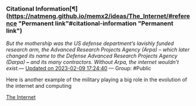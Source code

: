 ### Citational Information[¶](https://natmeng.github.io/memx2/ideas/The_Internet/#reference "Permanent link"#citational-information "Permanent link")



*But the mothership was the US defense department’s lavishly funded research arm, the Advanced Research Projects Agency (Arpa) – which later changed its name to the Defense Advanced Research Projects Agency (Darpa) **–** and its many contractors. Without Arpa, the internet wouldn’t exist.*— [Updated on 2023-02-09 17:24:40](https://hyp.is/i40WmKjIEe2u6zdsZnIg-g/www.theguardian.com/technology/2016/jul/15/how-the-internet-was-invented-1976-arpa-kahn-cerf) — Group: #Public

Here is another example of the military playing a big role in the evolution of the internet and computing


[The Internet](https://natmeng.github.io/memx2/sources/The_Internet/)